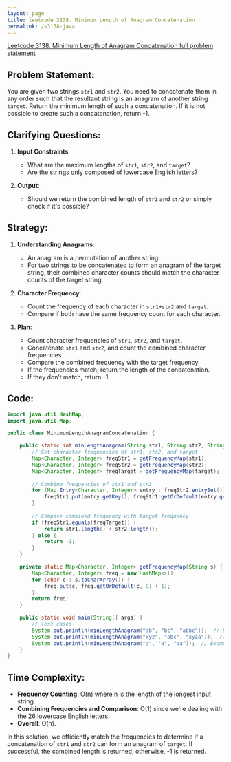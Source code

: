 ```yaml
---
layout: page
title: leetcode 3138. Minimum Length of Anagram Concatenation
permalink: /s3138-java
---
```

[Leetcode 3138. Minimum Length of Anagram Concatenation full problem statement](https://algoadvance.github.io/algoadvance/l3138)
## Problem Statement:

You are given two strings `str1` and `str2`. You need to concatenate them in any order such that the resultant string is an anagram of another string `target`. Return the minimum length of such a concatenation. If it is not possible to create such a concatenation, return -1.

## Clarifying Questions:
1. **Input Constraints**:
   - What are the maximum lengths of `str1`, `str2`, and `target`?
   - Are the strings only composed of lowercase English letters?

2. **Output**:
   - Should we return the combined length of `str1` and `str2` or simply check if it's possible?

## Strategy:
1. **Understanding Anagrams**:
   - An anagram is a permutation of another string.
   - For two strings to be concatenated to form an anagram of the target string, their combined character counts should match the character counts of the target string.

2. **Character Frequency**:
   - Count the frequency of each character in `str1+str2` and `target`.
   - Compare if both have the same frequency count for each character.

3. **Plan**:
   - Count character frequencies of `str1`, `str2`, and `target`.
   - Concatenate `str1` and `str2`, and count the combined character frequencies.
   - Compare the combined frequency with the target frequency.
   - If the frequencies match, return the length of the concatenation.
   - If they don’t match, return -1.

## Code:
```java
import java.util.HashMap;
import java.util.Map;

public class MinimumLengthAnagramConcatenation {

    public static int minLengthAnagram(String str1, String str2, String target) {
        // Get character frequencies of str1, str2, and target
        Map<Character, Integer> freqStr1 = getFrequencyMap(str1);
        Map<Character, Integer> freqStr2 = getFrequencyMap(str2);
        Map<Character, Integer> freqTarget = getFrequencyMap(target);
        
        // Combine frequencies of str1 and str2
        for (Map.Entry<Character, Integer> entry : freqStr2.entrySet()) {
            freqStr1.put(entry.getKey(), freqStr1.getOrDefault(entry.getKey(), 0) + entry.getValue());
        }
        
        // Compare combined frequency with target frequency
        if (freqStr1.equals(freqTarget)) {
            return str1.length() + str2.length();
        } else {
            return -1;
        }
    }

    private static Map<Character, Integer> getFrequencyMap(String s) {
        Map<Character, Integer> freq = new HashMap<>();
        for (char c : s.toCharArray()) {
            freq.put(c, freq.getOrDefault(c, 0) + 1);
        }
        return freq;
    }

    public static void main(String[] args) {
        // Test cases
        System.out.println(minLengthAnagram("ab", "bc", "abbc"));  // Example 1: Should return 4
        System.out.println(minLengthAnagram("xyz", "abc", "xyza"));  // Example 2: Should return -1
        System.out.println(minLengthAnagram("a", "a", "aa"));  // Example 3: Should return 2
    }
}
```

## Time Complexity:
- **Frequency Counting**: O(n) where n is the length of the longest input string.
- **Combining Frequencies and Comparison**: O(1) since we're dealing with the 26 lowercase English letters.
- **Overall**: O(n).

In this solution, we efficiently match the frequencies to determine if a concatenation of `str1` and `str2` can form an anagram of `target`. If successful, the combined length is returned; otherwise, -1 is returned.